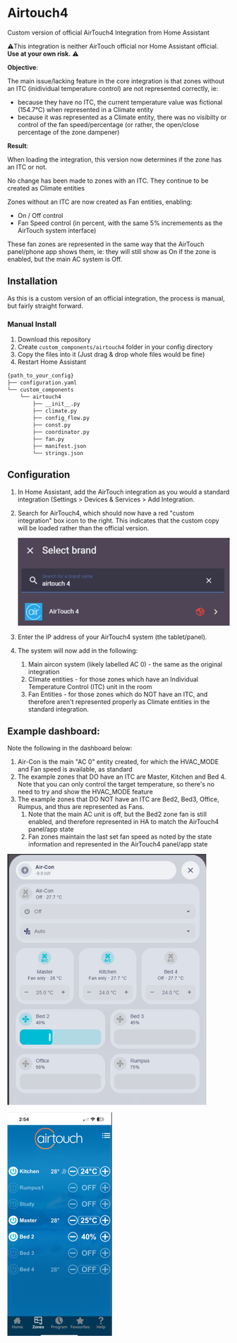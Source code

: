 # Airtouch4

Custom version of official AirTouch4 Integration from Home Assistant

⚠️This integration is neither AirTouch official nor Home Assistant official. **Use at your own risk.** ⚠️

**Objective**:

The main issue/lacking feature in the core integration is that zones without an ITC (inidividual temperature control) are not represented correctly, ie:

* because they have no ITC, the current temperature value was fictional (154.7°C) when represented in a Climate entity
* because it was represented as a Climate entity, there was no visibilty or control of the fan speed/percentage (or rather, the open/close percentage of the zone dampener)

**Result**:

When loading the integration, this version now determines if the zone has an ITC or not.

No change has been made to zones with an ITC. They continue to be created as Climate entities

Zones without an ITC are now created as Fan entities, enabling:

* On / Off control
* Fan Speed control (in percent, with the same 5% incremements as the AirTouch system interface)

These fan zones are represented in the same way that the AirTouch panel/phone app shows them, ie: they will still show as On if the zone is enabled, but the main AC system is Off.

## Installation

As this is a custom version of an official integration, the process is manual, but fairly straight forward.

### Manual Install

1. Download this repository
2. Create `custom_components/airtouch4` folder in your config directory
3. Copy the files into it (Just drag & drop whole files would be fine)
4. Restart Home Assistant

```
{path_to_your_config}
├── configuration.yaml
└── custom_components
    └── airtouch4
        ├── __init__.py
        ├── climate.py
        ├── config_flow.py
        ├── const.py
        ├── coordinator.py
        ├── fan.py
        ├── manifest.json
        └── strings.json
```

## Configuration

1. In Home Assistant, add the AirTouch integration as you would a standard integration (Settings > Devices & Services > Add Integration.
2. Search for AirTouch4, which should now have a red "custom integration" box icon to the right. This indicates that the custom copy will be loaded rather than the official version.

   ![1741148317025.png](./1741148317025.png)
3. Enter the IP address of your AirTouch4 system (the tablet/panel).
4. The system will now add in the following:

   1. Main aircon system (likely labelled AC 0) - the same as the original integration
   2. Climate entities - for those zones which have an Individual Temperature Control (ITC) unit in the room
   3. Fan Entities - for those zones which do NOT have an ITC, and therefore aren't represented properly as Climate entities in the standard integration.

## Example dashboard:

Note the following in the dashboard below:

1. Air-Con is the main "AC 0" entity created, for which the HVAC_MODE and Fan speed is available, as standard
2. The example zones that DO have an ITC are Master, Kitchen and Bed 4. Note that you can only control the target temperature, so there's no need to try and show the HVAC_MODE feature
3. The example zones that DO NOT have an ITC are Bed2, Bed3, Office, Rumpus, and thus are represented as Fans.
   1. Note that the main AC unit is off, but the Bed2 zone fan is still enabled, and therefore represented in HA to match the AirTouch4 panel/app state
   2. Fan zones maintain the last set fan speed as noted by the state information and represented in the AirTouch4 panel/app state

![1741150897752.png](./1741150897752.png)

![1741150722623.png](./1741150722623.png)

